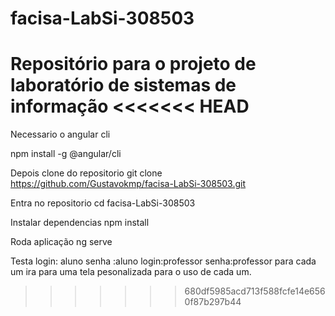 # facisa-LabSi-308503
Repositório para o projeto de laboratório de sistemas de informação 
<<<<<<< HEAD
=======

Necessario o angular cli

npm install -g @angular/cli

Depois clone do repositorio
git clone https://github.com/Gustavokmp/facisa-LabSi-308503.git

Entra no repositorio
cd facisa-LabSi-308503

Instalar dependencias
npm install

Roda aplicação
ng serve

Testa
login: aluno senha :aluno 
login:professor senha:professor
para cada um ira para uma tela pesonalizada para o uso de cada um.
>>>>>>> 680df5985acd713f588fcfe14e6560f87b297b44
